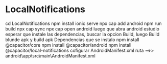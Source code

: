 # LocalNotifications
cd LocalNotifications
npm install
ionic serve
npx cap add android
npm run build
npx cap sync
npx cap open android
luego que abra android estudio esperar que instale las dependencias, buscar la opcion Build, luego Build blunde apk y build apk
Dependencias que se instalo
npm install @capacitor/core
npm install @capacitor/android
npm install @capacitor/local-notifications
cofigurar AndroidManifest.xml
ruta ==>> android\app\src\main\AndroidManifest.xml
<?xml version="1.0" encoding="utf-8"?>
<manifest 
    xmlns:tools="http://schemas.android.com/tools"
    >
    <!-- Permissions -->
    <uses-permission android:name="android.permission.SCHEDULE_EXACT_ALARM" />
    <uses-permission android:name="android.permission.INTERNET" />
</manifest>
